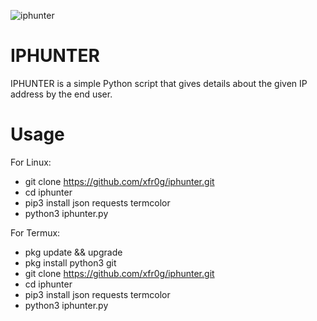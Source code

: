 ![iphunter](https://github.com/semiiixyz/iphunter/assets/125569648/98535289-5741-4f9e-82d9-968272187196)

# IPHUNTER
IPHUNTER is a simple Python script that gives details about the given IP address by the end user.

# Usage
For Linux:
* git clone https://github.com/xfr0g/iphunter.git
* cd iphunter
* pip3 install json requests termcolor
* python3 iphunter.py

For Termux:
* pkg update && upgrade
* pkg install python3 git
* git clone https://github.com/xfr0g/iphunter.git
* cd iphunter
* pip3 install json requests termcolor
* python3 iphunter.py
